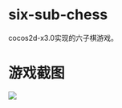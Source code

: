 # six-sub-chess
cocos2d-x3.0实现的六子棋游戏。

# 游戏截图
![](https://raw.githubusercontent.com/zhangpanyi/six-sub-chess/master/screenshot/1.png)
